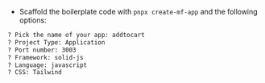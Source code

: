 - Scaffold the boilerplate code with `pnpx create-mf-app` and the following options:

```bash
? Pick the name of your app: addtocart
? Project Type: Application
? Port number: 3003
? Framework: solid-js
? Language: javascript
? CSS: Tailwind
```
